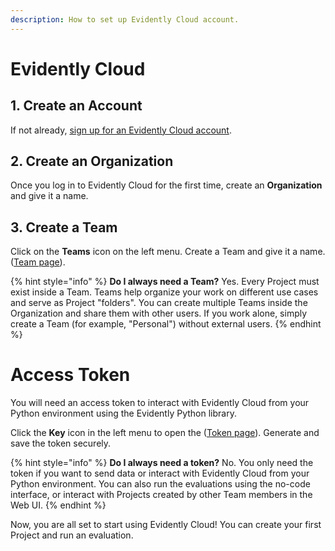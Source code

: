```yaml
---
description: How to set up Evidently Cloud account.
---
```


# Evidently Cloud  

## 1. Create an Account

If not already, [sign up for an Evidently Cloud account](https://app.evidently.cloud/signup). 

## 2. Create an Organization

Once you log in to Evidently Cloud for the first time, create an **Organization** and give it a name. 

## 3. Create a Team 

Click on the **Teams** icon on the left menu. Create a Team and give it a name. ([Team page](https://app.evidently.cloud/teams)).

{% hint style="info" %}
**Do I always need a Team?** Yes. Every Project must exist inside a Team. Teams help organize your work on different use cases and serve as Project "folders". You can create multiple Teams inside the Organization and share them with other users. If you work alone, simply create a Team (for example, "Personal") without external users. 
{% endhint %}

# Access Token

You will need an access token to interact with Evidently Cloud from your Python environment using the Evidently Python library.

Click the **Key** icon in the left menu to open the ([Token page](https://app.evidently.cloud/token)). Generate and save the token securely. 

{% hint style="info" %}
**Do I always need a token?** No. You only need the token if you want to send data or interact with Evidently Cloud from your Python environment. You can also run the evaluations using the no-code interface, or interact with Projects created by other Team members in the Web UI.
{% endhint %}

Now, you are all set to start using Evidently Cloud! You can create your first Project and run an evaluation.
